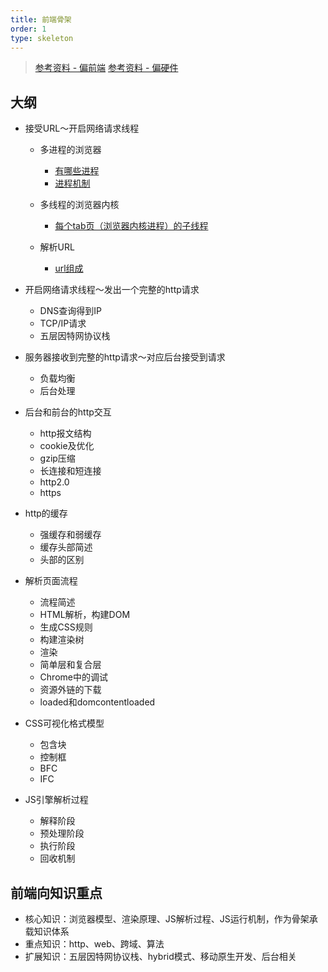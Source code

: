 ```yaml
---
title: 前端骨架
order: 1
type: skeleton
---
```


> [参考资料 - 偏前端](https://dailc.github.io/2018/03/12/whenyouenteraurl.html)
> [参考资料 - 偏硬件](http://fex.baidu.com/blog/2014/05/what-happen/)

## 大纲
- 接受URL～开启网络请求线程
    - 多进程的浏览器
        - [有哪些进程](acceptUrl.html#浏览器是多进程的)
        - [进程机制](acceptUrl.html#浏览器进程机制)
    
    - 多线程的浏览器内核
        - [每个tab页（浏览器内核进程）的子线程](acceptUrl.html#多线程的浏览器内核)
    
    - 解析URL
        - [url组成](acceptUrl.html#解析URL)

- 开启网络请求线程～发出一个完整的http请求
    - DNS查询得到IP
    - TCP/IP请求
    - 五层因特网协议栈
  
- 服务器接收到完整的http请求～对应后台接受到请求
    - 负载均衡
    - 后台处理

- 后台和前台的http交互
    - http报文结构
    - cookie及优化
    - gzip压缩
    - 长连接和短连接
    - http2.0
    - https

- http的缓存
    - 强缓存和弱缓存
    - 缓存头部简述
    - 头部的区别

- 解析页面流程
    - 流程简述
    - HTML解析，构建DOM
    - 生成CSS规则
    - 构建渲染树
    - 渲染
    - 简单层和复合层
    - Chrome中的调试
    - 资源外链的下载
    - loaded和domcontentloaded

- CSS可视化格式模型
    - 包含块
    - 控制框
    - BFC
    - IFC

- JS引擎解析过程
    - 解释阶段
    - 预处理阶段
    - 执行阶段
    - 回收机制

## 前端向知识重点
- 核心知识：浏览器模型、渲染原理、JS解析过程、JS运行机制，作为骨架承载知识体系
- 重点知识：http、web、跨域、算法
- 扩展知识：五层因特网协议栈、hybrid模式、移动原生开发、后台相关
